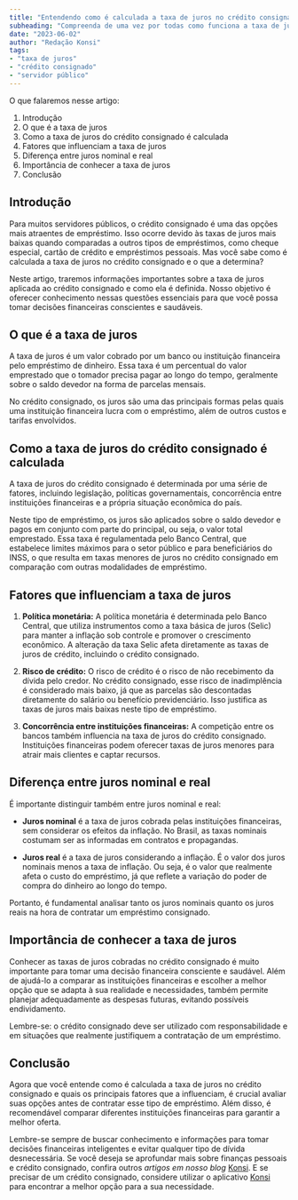 ```yaml
---
title: "Entendendo como é calculada a taxa de juros no crédito consignado"
subheading: "Compreenda de uma vez por todas como funciona a taxa de juros no empréstimo consignado e saiba se está fazendo um bom negócio."
date: "2023-06-02"
author: "Redação Konsi"
tags:
- "taxa de juros"
- "crédito consignado"
- "servidor público"
---
```


O que falaremos nesse artigo:

1. Introdução
2. O que é a taxa de juros
3. Como a taxa de juros do crédito consignado é calculada
4. Fatores que influenciam a taxa de juros
5. Diferença entre juros nominal e real
6. Importância de conhecer a taxa de juros
7. Conclusão

## Introdução

Para muitos servidores públicos, o crédito consignado é uma das opções mais atraentes de empréstimo. Isso ocorre devido às taxas de juros mais baixas quando comparadas a outros tipos de empréstimos, como cheque especial, cartão de crédito e empréstimos pessoais. Mas você sabe como é calculada a taxa de juros no crédito consignado e o que a determina?

Neste artigo, traremos informações importantes sobre a taxa de juros aplicada ao crédito consignado e como ela é definida. Nosso objetivo é oferecer conhecimento nessas questões essenciais para que você possa tomar decisões financeiras conscientes e saudáveis.

## O que é a taxa de juros

A taxa de juros é um valor cobrado por um banco ou instituição financeira pelo empréstimo de dinheiro. Essa taxa é um percentual do valor emprestado que o tomador precisa pagar ao longo do tempo, geralmente sobre o saldo devedor na forma de parcelas mensais.

No crédito consignado, os juros são uma das principais formas pelas quais uma instituição financeira lucra com o empréstimo, além de outros custos e tarifas envolvidos.

## Como a taxa de juros do crédito consignado é calculada

A taxa de juros do crédito consignado é determinada por uma série de fatores, incluindo legislação, políticas governamentais, concorrência entre instituições financeiras e a própria situação econômica do país.

Neste tipo de empréstimo, os juros são aplicados sobre o saldo devedor e pagos em conjunto com parte do principal, ou seja, o valor total emprestado. Essa taxa é regulamentada pelo Banco Central, que estabelece limites máximos para o setor público e para beneficiários do INSS, o que resulta em taxas menores de juros no crédito consignado em comparação com outras modalidades de empréstimo.

## Fatores que influenciam a taxa de juros

1. **Política monetária:** A política monetária é determinada pelo Banco Central, que utiliza instrumentos como a taxa básica de juros (Selic) para manter a inflação sob controle e promover o crescimento econômico. A alteração da taxa Selic afeta diretamente as taxas de juros de crédito, incluindo o crédito consignado.

2. **Risco de crédito:** O risco de crédito é o risco de não recebimento da dívida pelo credor. No crédito consignado, esse risco de inadimplência é considerado mais baixo, já que as parcelas são descontadas diretamente do salário ou benefício previdenciário. Isso justifica as taxas de juros mais baixas neste tipo de empréstimo.

3. **Concorrência entre instituições financeiras:** A competição entre os bancos também influencia na taxa de juros do crédito consignado. Instituições financeiras podem oferecer taxas de juros menores para atrair mais clientes e captar recursos.

## Diferença entre juros nominal e real

É importante distinguir também entre juros nominal e real:

- **Juros nominal** é a taxa de juros cobrada pelas instituições financeiras, sem considerar os efeitos da inflação. No Brasil, as taxas nominais costumam ser as informadas em contratos e propagandas.

- **Juros real** é a taxa de juros considerando a inflação. É o valor dos juros nominais menos a taxa de inflação. Ou seja, é o valor que realmente afeta o custo do empréstimo, já que reflete a variação do poder de compra do dinheiro ao longo do tempo.

Portanto, é fundamental analisar tanto os juros nominais quanto os juros reais na hora de contratar um empréstimo consignado.

## Importância de conhecer a taxa de juros

Conhecer as taxas de juros cobradas no crédito consignado é muito importante para tomar uma decisão financeira consciente e saudável. Além de ajudá-lo a comparar as instituições financeiras e escolher a melhor opção que se adapta à sua realidade e necessidades, também permite planejar adequadamente as despesas futuras, evitando possíveis endividamento.

Lembre-se: o crédito consignado deve ser utilizado com responsabilidade e em situações que realmente justifiquem a contratação de um empréstimo.

## Conclusão

Agora que você entende como é calculada a taxa de juros no crédito consignado e quais os principais fatores que a influenciam, é crucial avaliar suas opções antes de contratar esse tipo de empréstimo. Além disso, é recomendável comparar diferentes instituições financeiras para garantir a melhor oferta.

Lembre-se sempre de buscar conhecimento e informações para tomar decisões financeiras inteligentes e evitar qualquer tipo de dívida desnecessária. Se você deseja se aprofundar mais sobre finanças pessoais e crédito consignado, confira outros *artigos em nosso blog* [Konsi](https://konsi.com.br/postagens). E se precisar de um crédito consignado, considere utilizar o aplicativo [Konsi](https://konsi.com.br/download) para encontrar a melhor opção para a sua necessidade.